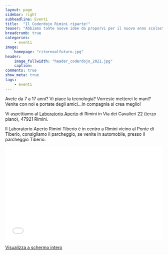 ```yaml
---
layout: page
sidebar: right
subheadline: Eventi
title:  "Il Coderdojo Rimini riparte!"
teaser: "Abbiamo tante nuove idee da proporvi per il nuovo anno scolastico"
breadcrumb: true
categories:
    - eventi
image:
    homepage: "ritornoalfuturo.jpg"
header:
    image_fullwidth: "header_coderdojo_2021.jpg"
    caption:
comments: true
show_meta: true
tags:
    - eventi
---
```

Avete da 7 a 17 anni? Vi piace la tecnologia? Vorreste metterci le mani? Venite con noi e portate degli amici...In compagnia si crea meglio!

Vi aspettiamo al [Laboratorio Aperto](https://www.laboratorioapertoriminitiberio.it) di Rimini in Via dei Cavalieri 22 (terzo piano), 47921 Rimini.

Il Laboratorio Aperto Rimini Tiberio è in centro a Rimini vicino al Ponte di Tiberio, consigliamo il parcheggio, se venite in automobile, presso il parcheggio Tiberio:

<iframe width="100%" height="300px" frameborder="0" allowfullscreen src="//umap.openstreetmap.fr/it/map/mappa-senza-nome_662084?scaleControl=false&miniMap=false&scrollWheelZoom=false&zoomControl=true&allowEdit=false&moreControl=true&searchControl=null&tilelayersControl=null&embedControl=null&datalayersControl=true&onLoadPanel=undefined&captionBar=false"></iframe><p><a href="//umap.openstreetmap.fr/it/map/mappa-senza-nome_662084">Visualizza a schermo intero</a></p>
